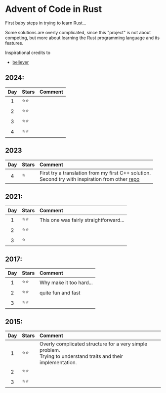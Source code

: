# Advent of Code in Rust

First baby steps in trying to learn Rust...

Some solutions are overly complicated, since this "project" is not about competing, but more about learning the Rust programming language and its features.

Inspirational credits to
- [believer](https://github.com/believer)


## 2024:
| Day | Stars            | Comment                                |
|:---:|:-----------------|:---------------------------------------|
|  1  | &#11088;&#11088; |                                        |
|  2  | &#11088;&#11088; |                                        |
|  3  | &#11088;&#11088; |                                        |
|  4  | &#11088;&#11088; |                                        |


## 2023
| Day | Stars            | Comment                                |
|:---:|:-----------------|:---------------------------------------|
|  4  | &#11088;         | First try a translation from my first C++ solution.<br/>Second try with inspiration from other [repo](https://github.com/believer/advent-of-code/blob/master/rust/2023/) |


## 2021:
| Day | Stars            | Comment                                |
|:---:|:-----------------|:---------------------------------------|
|  1  | &#11088;&#11088; | This one was fairly straightforward... |
|  2  | &#11088;&#11088; |                                        |
|  3  | &#11088;         |                                        |


## 2017:
| Day | Stars            | Comment                                |
|:---:|:-----------------|:---------------------------------------|
|  1  | &#11088;&#11088; | Why make it too hard...|
|  2  | &#11088;&#11088; | quite fun and fast |
|  3  | &#11088;&#11088; | |


## 2015:
| Day | Stars            | Comment                                |
|:---:|:-----------------|:---------------------------------------|
|  1  | &#11088;&#11088; | Overly complicated structure for a very simple problem.<br/>Trying to understand traits and their implementation. |
|  2  | &#11088;&#11088; |                                        |
|  3  | &#11088;&#11088; |                                        |

